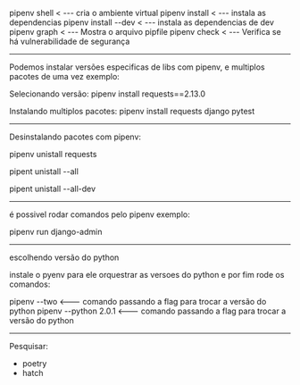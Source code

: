 pipenv shell < --- cria o ambiente virtual
pipenv install  < --- instala as dependencias
pipenv install --dev < --- instala as dependencias de dev
pipenv graph < --- Mostra o arquivo pipfile
pipenv check < --- Verifica se há vulnerabilidade de segurança


----------------------------------------------------------
Podemos instalar versões especificas de libs com pipenv, e multiplos pacotes de uma vez exemplo:

Selecionando versão:
pipenv install requests==2.13.0

Instalando multiplos pacotes: 
pipenv install requests django pytest

----------------------------------------------------------
Desinstalando pacotes com pipenv:

pipenv unistall requests

pipent unistall  --all

pipent unistall  --all-dev

----------------------------------------------------------
é possivel rodar comandos pelo pipenv exemplo:

pipenv run django-admin

----------------------------------------------------------
escolhendo versão do python

instale o pyenv para ele orquestrar as versoes do python e por fim rode os comandos:

pipenv --two <--- comando passando a flag para trocar a versão do python
pipenv --python 2.0.1 <--- comando passando a flag para trocar a versão do python

----------------------------------------------------------
Pesquisar:

* poetry
* hatch